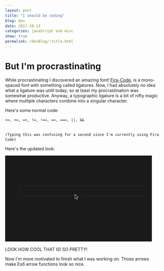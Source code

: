 ```yaml
---
layout: post
title: "I should be coding"
blog: dev
date: 2017-10-13
categories: javaScript es6 misc
show: true
permalink: /devBlog/:title.html
---
```

# But I'm procrastinating #

While procrastinating I discovered an amazing font! [Fira-Code](https://github.com/tonsky/FiraCode), is a mono-spaced font with something called ligatures. Now, I had absolutely no idea what a ligature was until today; so at least my procrastination was somewhat productive. Anyway, a typographic ligature is a bit of nifty magic where multiple characters combine into a singular character.

Here's some normal code:

    
    <=, >=, =>, !=, !==, ==, ===, ||, &&
    

    (Typing this was confusing for a second since I'm currently using Fira Code)

Here's the updated look:

   ![code stuff](/static/img/code-snippetA.gif)

LOOK HOW COOL THAT IS! SO PRETTY!

Now I'm more motivated to finish what I was working on. Those arrows make Es6 arrow functions look so nice.